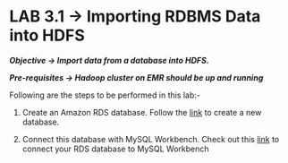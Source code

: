 # LAB 3.1 -> Importing RDBMS Data into HDFS

***Objective -> Import data from a database into HDFS.***

***Pre-requisites -> Hadoop cluster on EMR should be up and running***

Following are the steps to be performed in this lab:-

1. Create an Amazon RDS database. Follow the [link](https://github.com/nileshsingal/aws-practise/blob/master/Database/RDS/README.md) to create a new database.

2. Connect this database with MySQL Workbench. Check out this [link]() to connect your RDS database to MySQL Workbench
